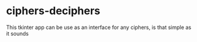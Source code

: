 # ciphers-deciphers
This tkinter app can be use as an interface for any ciphers, is that simple as it sounds
